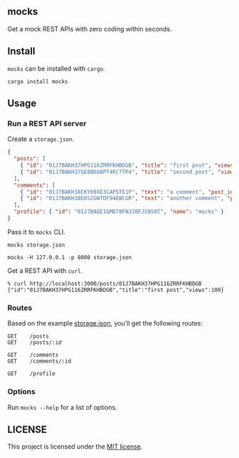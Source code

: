 ## mocks

Get a mock REST APIs with zero coding within seconds.

## Install

`mocks` can be installed with `cargo`.

```shell
cargo install mocks
```

## Usage

### Run a REST API server

Create a `storage.json`.

```json
{
  "posts": [
    { "id": "01J7BAKH37HPG116ZRRFKHBDGB", "title": "first post", "views": 100 },
    { "id": "01J7BAKH37GE8B688PT4RC7TP4", "title": "second post", "views": 10 }
  ],
  "comments": [
    { "id": "01J7BAKH38CKY69XE3CAP5TE1P", "text": "a comment", "post_id": "01J7BAKH37HPG116ZRRFKHBDGB" },
    { "id": "01J7BAKH38E0S2GWTDF94EWCGR", "text": "another comment", "post_id": "01J7BAKH37HPG116ZRRFKHBDGB" }
  ],
  "profile": { "id": "01J7BAQE1GMD78FN3J0FJCNS8T", "name": "mocks" }
}
```

Pass it to `mocks` CLI.

```shell
mocks storage.json
```

```shell
mocks -H 127.0.0.1 -p 8080 storage.json
```

Get a REST API with `curl`.

```shell
% curl http://localhost:3000/posts/01J7BAKH37HPG116ZRRFKHBDGB
{"id":"01J7BAKH37HPG116ZRRFKHBDGB","title":"first post","views":100}
```

### Routes

Based on the example [storage.json](storage.json), you'll get the following routes:

```
GET    /posts
GET    /posts/:id
```

```
GET    /comments
GET    /comments/:id
```

```
GET    /profile
```

### Options

Run `mocks --help` for a list of options.

## LICENSE

This project is licensed under the [MIT license](LICENSE).
